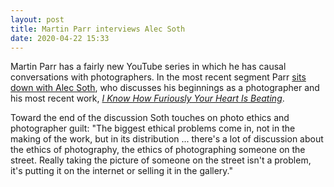 ```yaml
---
layout: post
title: Martin Parr interviews Alec Soth
date: 2020-04-22 15:33
---
```

Martin Parr has a fairly new YouTube series in which he has causal conversations with photographers. In the most recent segment Parr [sits down with Alec Soth](https://www.youtube.com/watch?v=fUyzwFJe2-s), who discusses his beginnings as a photographer and his most recent work, _[I Know How Furiously Your Heart Is Beating](https://alecsoth.com/photography/projects/i-know-how-furiously-your-heart-is-beating)_.  

Toward the end of the discussion Soth touches on photo ethics and photographer guilt: "The biggest ethical problems come in, not in the making of the work, but in its distribution ... there's a lot of discussion about the ethics of photography, the ethics of photographing someone on the street. Really taking the picture of someone on the street isn't a problem, it's putting it on the internet or selling it in the gallery."